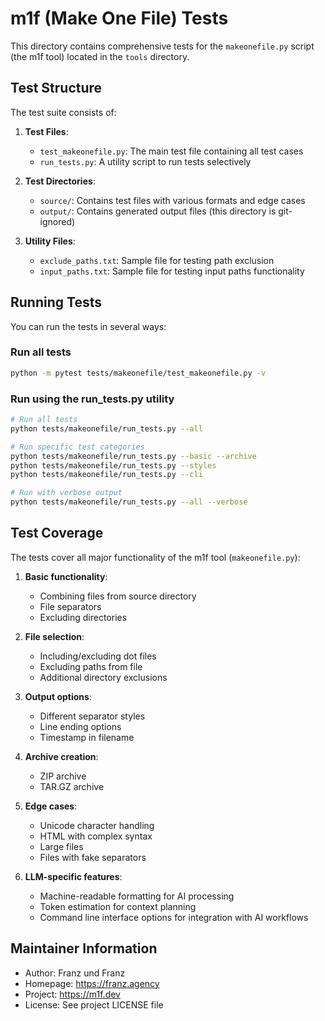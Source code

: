 # m1f (Make One File) Tests

This directory contains comprehensive tests for the `makeonefile.py` script
(the m1f tool) located in the `tools` directory.

## Test Structure

The test suite consists of:

1. **Test Files**:

   - `test_makeonefile.py`: The main test file containing all test cases
   - `run_tests.py`: A utility script to run tests selectively

2. **Test Directories**:

   - `source/`: Contains test files with various formats and edge cases
   - `output/`: Contains generated output files (this directory is git-ignored)

3. **Utility Files**:
   - `exclude_paths.txt`: Sample file for testing path exclusion
   - `input_paths.txt`: Sample file for testing input paths functionality

## Running Tests

You can run the tests in several ways:

### Run all tests

```bash
python -m pytest tests/makeonefile/test_makeonefile.py -v
```

### Run using the run_tests.py utility

```bash
# Run all tests
python tests/makeonefile/run_tests.py --all

# Run specific test categories
python tests/makeonefile/run_tests.py --basic --archive
python tests/makeonefile/run_tests.py --styles
python tests/makeonefile/run_tests.py --cli

# Run with verbose output
python tests/makeonefile/run_tests.py --all --verbose
```

## Test Coverage

The tests cover all major functionality of the m1f tool (`makeonefile.py`):

1. **Basic functionality**:

   - Combining files from source directory
   - File separators
   - Excluding directories

2. **File selection**:

   - Including/excluding dot files
   - Excluding paths from file
   - Additional directory exclusions

3. **Output options**:

   - Different separator styles
   - Line ending options
   - Timestamp in filename

4. **Archive creation**:

   - ZIP archive
   - TAR.GZ archive

5. **Edge cases**:

   - Unicode character handling
   - HTML with complex syntax
   - Large files
   - Files with fake separators

6. **LLM-specific features**:
   - Machine-readable formatting for AI processing
   - Token estimation for context planning
   - Command line interface options for integration with AI workflows

## Maintainer Information

- Author: Franz und Franz
- Homepage: https://franz.agency
- Project: https://m1f.dev
- License: See project LICENSE file
